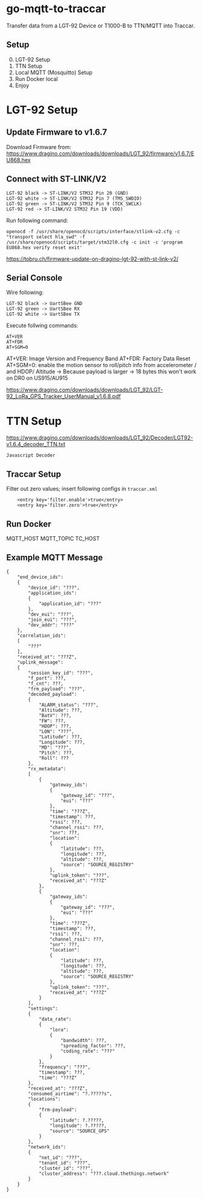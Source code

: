 # go-mqtt-to-traccar
Transfer data from a LGT-92 Device or T1000-B to TTN/MQTT into Traccar.

## Setup

0) LGT-92 Setup
1) TTN Setup
2) Local MQTT (Mosquitto) Setup
3) Run Docker local
4) Enjoy

# LGT-92 Setup

## Update Firmware to v1.6.7 

Download Firmware from: https://www.dragino.com/downloads/downloads/LGT_92/firmware/v1.6.7/EU868.hex

## Connect with ST-LINK/V2

```
LGT-92 black -> ST-LINK/V2 STM32 Pin 20 (GND)
LGT-92 white -> ST-LINK/V2 STM32 Pin 7 (TMS_SWDIO)
LGT-92 green -> ST-LINK/V2 STM32 Pin 9 (TCK_SWCLK)
LGT-92 red -> ST-LINK/V2 STM32 Pin 19 (VDD)
```

Run following command:

```openocd -f /usr/share/openocd/scripts/interface/stlink-v2.cfg -c "transport select hla_swd" -f /usr/share/openocd/scripts/target/stm32l0.cfg -c init -c 'program EU868.hex verify reset exit'```

https://tobru.ch/firmware-update-on-dragino-lgt-92-with-st-link-v2/

## Serial Console

Wire following:
```
LGT-92 black -> UartSBee GND
LGT-92 green -> UartSBee RX
LGT-92 white -> UartSBee TX
```

Execute follwing commands:
```
AT+VER
AT+FDR
AT+SGM=0
```

AT+VER: Image Version and Frequency Band
AT+FDR: Factory Data Reset
AT+SGM=0: enable the motion sensor to roll/pitch info from accelerometer / and HDOP/ Altitude -> Because payload is larger -> 18 bytes this won't work on DR0 on US915/AU915

https://www.dragino.com/downloads/downloads/LGT_92/LGT-92_LoRa_GPS_Tracker_UserManual_v1.6.8.pdf

# TTN Setup

https://www.dragino.com/downloads/downloads/LGT_92/Decoder/LGT92-v1.6.4_decoder_TTN.txt

```
Javascript Decoder
```

## Traccar Setup

Filter out zero values; insert following configs in `traccar.xml`
```
    <entry key='filter.enable'>true</entry>
    <entry key='filter.zero'>true</entry>
```


## Run Docker

MQTT_HOST
MQTT_TOPIC
TC_HOST


## Example MQTT Message

```
{
    "end_device_ids":
    {
        "device_id": "???",
        "application_ids":
        {
            "application_id": "???"
        },
        "dev_eui": "???",
        "join_eui": "???",
        "dev_addr": "???"
    },
    "correlation_ids":
    [
        "???"
    ],
    "received_at": "???Z",
    "uplink_message":
    {
        "session_key_id": "???",
        "f_port": ???,
        "f_cnt": ???,
        "frm_payload": "???",
        "decoded_payload":
        {
            "ALARM_status": "???",
            "Altitude": ???,
            "BatV": ???,
            "FW": ???,
            "HDOP": ???,
            "LON": "???",
            "Latitude": ???,
            "Longitude": ???,
            "MD": "???",
            "Pitch": ???,
            "Roll": ???
        },
        "rx_metadata":
        [
            {
                "gateway_ids":
                {
                    "gateway_id": "???",
                    "eui": "???"
                },
                "time": "???Z",
                "timestamp": ???,
                "rssi": ???,
                "channel_rssi": ???,
                "snr": ???,
                "location":
                {
                    "latitude": ???,
                    "longitude": ???,
                    "altitude": ???,
                    "source": "SOURCE_REGISTRY"
                },
                "uplink_token": "???",
                "received_at": "???Z"
            },
            {
                "gateway_ids":
                {
                    "gateway_id": "???",
                    "eui": "???"
                },
                "time": "???Z",
                "timestamp": ???,
                "rssi": ???,
                "channel_rssi": ???,
                "snr": ???,
                "location":
                {
                    "latitude": ???,
                    "longitude": ???,
                    "altitude": ???,
                    "source": "SOURCE_REGISTRY"
                },
                "uplink_token": "???",
                "received_at": "???Z"
            }
        ],
        "settings":
        {
            "data_rate":
            {
                "lora":
                {
                    "bandwidth": ???,
                    "spreading_factor": ???,
                    "coding_rate": "???"
                }
            },
            "frequency": "???",
            "timestamp": ???,
            "time": "???Z"
        },
        "received_at": "???Z",
        "consumed_airtime": "?.?????s",
        "locations":
        {
            "frm-payload":
            {
                "latitude": ?.?????,
                "longitude": ?.?????,
                "source": "SOURCE_GPS"
            }
        },
        "network_ids":
        {
            "net_id": "???",
            "tenant_id": "???",
            "cluster_id": "???",
            "cluster_address": "???.cloud.thethings.network"
        }
    }
}
```